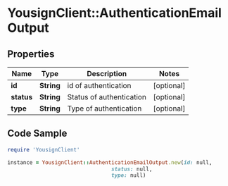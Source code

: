 # YousignClient::AuthenticationEmailOutput

## Properties

Name | Type | Description | Notes
------------ | ------------- | ------------- | -------------
**id** | **String** | id of authentication | [optional] 
**status** | **String** | Status of authentication | [optional] 
**type** | **String** | Type of authentication | [optional] 

## Code Sample

```ruby
require 'YousignClient'

instance = YousignClient::AuthenticationEmailOutput.new(id: null,
                                 status: null,
                                 type: null)
```



